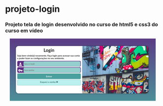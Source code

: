 # projeto-login

### Projeto tela de login desenvolvido no curso de html5 e css3 do curso em vídeo

<div align="center">
 
 [<img src="imagens/projeto-login.png">](https://luizacn.github.io/projeto-login/)

</div>




